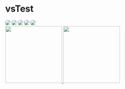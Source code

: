 # vsTest

<!--

🇺🇸 en-us
I'm Luigi Guido Bavaresco, I'm 18 years old, I'm starting my career as a programmer, studying digital games

- 🔭 I'm currently working on projects for FiveM servers
- 🌱 I’m currently learning js, lua, ruby, c#
- 📫 How to reach me: https://discord.gg/w8hwRYJ4Zv

🇧🇷 pt-br
Sou Luigi Guido Bavaresco, tenho 18 anos, estou iniciando minha carreira como programador, estudando jogos digitais

- 🔭 Atualmente estou trabalhando em projetos para servidores FiveM
- 🌱 Atualmente estou aprendendo js, ​​lua, ruby, c#
- 📫 Como me contatar: https://discord.gg/w8hwRYJ4Zv
-->


<div>
<a href="https://www.youtube.com/channel/UCfHTdFLxeZwg78F3aIVx8WA" target="_blank"><img src="https://img.shields.io/badge/YouTube-FF0000?style=for-the-badge&logo=youtube&logoColor=white" style="border-radius: 5px;" target="_blank"></a>
<a href="https://instagram.com/luigi.bavaresco" target="_blank"><img src="https://img.shields.io/badge/-Instagram-%23E4405F?style=for-the-badge&logo=instagram&logoColor=white" style="border-radius: 5px;" target="_blank"></a>
<a href="https://www.twitch.tv/playercomum_" target="_blank"><img src="https://img.shields.io/badge/Twitch-9146FF?style=for-the-badge&logo=twitch&logoColor=white" style="border-radius: 5px;" target="_blank"></a>
<a href = "mailto:luigiguidobc@gmail.com"><img src="https://img.shields.io/badge/Gmail-D14836?style=for-the-badge&logo=gmail&logoColor=white" style="border-radius: 5px;" target="_blank"></a>
<a href = "https://discord.gg/w8hwRYJ4Zv"><img src="https://img.shields.io/discord/948978441217245184?color=%232e3135&label=%20&logo=discord&logoColor=%23ffffff&style=for-the-badge" style="border-radius: 5px;" target="_blank"></a>
</div>

<div>
<a href="https://github.com/seu-usuário-aqui">
<img height="180em" src="https://github-readme-stats.vercel.app/api/top-langs/?username=Luigi041&layout=compact&langs_count=7&theme=dracula"/>
<img height="180em" src="https://github-readme-stats.vercel.app/api?username=Luigi041&show_icons=true&theme=dracula&include_all_commits=true&count_private=true"/>
</div>
